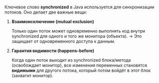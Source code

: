 Ключевое слово **synchronized** в Java используется для синхронизации потоков. Оно делает две важные вещи:

1. **Взаимоисключение (mutual exclusion)**

   Только один поток может одновременно выполнять код внутри synchronized для одного и того же монитора (объекта). → Это защищает от одновременного доступа к данным.

2. **Гарантия видимости (happens-before)**

   Когда один поток выходит из synchronized блока/метода (освобождает монитор), все изменения переменных становятся **видимыми** для другого потока, который потом войдёт в этот блок (захватит монитор).